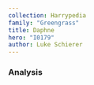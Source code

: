 ```yaml
---
collection: Harrypedia
family: "Greengrass"
title: Daphne
hero: "I0179"
author: Luke Schierer
---
```



### Analysis

